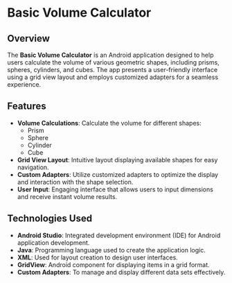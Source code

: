 # Basic Volume Calculator

## Overview
The **Basic Volume Calculator** is an Android application designed to help users calculate the volume of various geometric shapes, including prisms, spheres, cylinders, and cubes. The app presents a user-friendly interface using a grid view layout and employs customized adapters for a seamless experience. 

## Features
- **Volume Calculations**: Calculate the volume for different shapes:
  - Prism
  - Sphere
  - Cylinder
  - Cube
- **Grid View Layout**: Intuitive layout displaying available shapes for easy navigation.
- **Custom Adapters**: Utilize customized adapters to optimize the display and interaction with the shape selection.
- **User Input**: Engaging interface that allows users to input dimensions and receive instant volume results.

## Technologies Used
- **Android Studio**: Integrated development environment (IDE) for Android application development.
- **Java**: Programming language used to create the application logic.
- **XML**: Used for layout creation to design user interfaces.
- **GridView**: Android component for displaying items in a grid format.
- **Custom Adapters**: To manage and display different data sets effectively.
